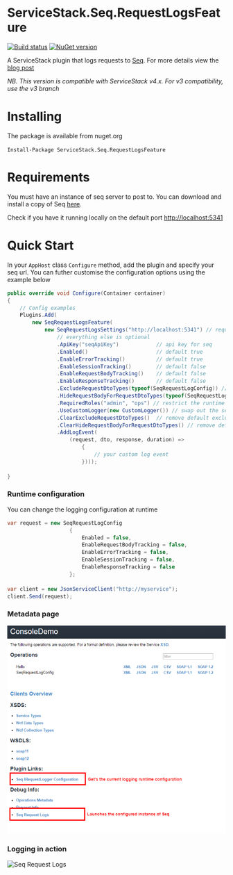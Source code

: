 # ServiceStack.Seq.RequestLogsFeature

[![Build status](https://ci.appveyor.com/api/projects/status/89pfhb02b0psi80e/branch/master?svg=true)](https://ci.appveyor.com/project/wwwlicious/servicestack-seq-requestlogsfeature/branch/master)
[![NuGet version](https://badge.fury.io/nu/ServiceStack.Seq.RequestLogsFeature.svg)](https://badge.fury.io/nu/ServiceStack.Seq.RequestLogsFeature)

A ServiceStack plugin that logs requests to [Seq](http://getseq.net). For more details view the [blog post](http://wwwlicious.com/2015/10/25/logging-servicestack-requests-with-seq/)

*NB. This version is compatible with ServiceStack v4.x. For v3 compatibility, use the v3 branch*

# Installing

The package is available from nuget.org

`Install-Package ServiceStack.Seq.RequestLogsFeature`

# Requirements

You must have an instance of seq server to post to. You can download and install a copy of Seq [here](http://getseq.net).

Check if you have it running locally on the default port [http://localhost:5341](http://localhost:5341)

# Quick Start

In your `AppHost` class `Configure` method, add the plugin and specify your seq url.
You can futher customise the configuration options using the example below

```csharp
public override void Configure(Container container)
{
    // Config examples
    Plugins.Add(
        new SeqRequestLogsFeature(
            new SeqRequestLogsSettings("http://localhost:5341") // required seq server url:port
                // everything else is optional
                .ApiKey("seqApiKey")            // api key for seq
                .Enabled()                      // default true
                .EnableErrorTracking()          // default true
                .EnableSessionTracking()        // default false
                .EnableRequestBodyTracking()    // default false
                .EnableResponseTracking()       // default false
                .ExcludeRequestDtoTypes(typeof(SeqRequestLogConfig)) // add your own type exclusions
                .HideRequestBodyForRequestDtoTypes(typeof(SeqRequestLogConfig)) // add your own exclusions for bodyrequest logging
                .RequiredRoles("admin", "ops") // restrict the runtime configuration to specific roles
                .UseCustomLogger(new CustomLogger()) // swap out the seq logger for your own implementation
                .ClearExcludeRequestDtoTypes()  // remove default exclusions (RequestLog)
                .ClearHideRequestBodyForRequestDtoTypes() // remove default request body exclusions (Auth, Registration)
                .AddLogEvent(
                    (request, dto, response, duration) =>
                        {
                            // your custom log event
                        })));

}
```

### Runtime configuration

You can change the logging configuration at runtime 

```csharp
var request = new SeqRequestLogConfig
                    {
                        Enabled = false,
                        EnableRequestBodyTracking = false,
                        EnableErrorTracking = false,
                        EnableSessionTracking = false,
                        EnableResponseTracking = false
                    };

var client = new JsonServiceClient("http://myservice");
client.Send(request);
```

### Metadata page

![Metadata](assets/SeqRequestLogger_Metadata.png)


### Logging in action

![Seq Request Logs](assets/Seq.png)
